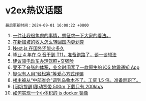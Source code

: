 # v2ex热议话题

`最后更新时间：2024-09-01 16:08:22 +0800`

1. [一件让我很焦虑的事情，想征求一下大家的看法。](https://www.v2ex.com/t/1069294)
1. [在新加坡的收入怎么转回国内更划算](https://www.v2ex.com/t/1069327)
1. [Next.js 在国外还能火多久](https://www.v2ex.com/t/1069285)
1. [毕业 4 年在 Q 音干到 T11，准备跑路了，谈一谈想法](https://www.v2ex.com/t/1069344)
1. [建议骑电动车办理驾照+交强险](https://www.v2ex.com/t/1069250)
1. [受不了夸张的体积，业余时间写了一款原生的 iOS 地震通知 App](https://www.v2ex.com/t/1069274)
1. [疑似有人用“轻松筹”等爱心方式诈骗](https://www.v2ex.com/t/1069318)
1. [楼主被从“中部省会”调到乌鲁木齐了。工资 1.5 倍。准备辞职了。](https://www.v2ex.com/t/1069255)
1. [[闭坑提醒]移动宽带 500m,下载只有 200kb/s](https://www.v2ex.com/t/1069257)
1. [如何实现一个小体积的 js docker 镜像](https://www.v2ex.com/t/1069239)

